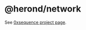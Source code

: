 @herond/network
===================

See [0xsequence project page](https://github.com/minhnd410/herond.js).
